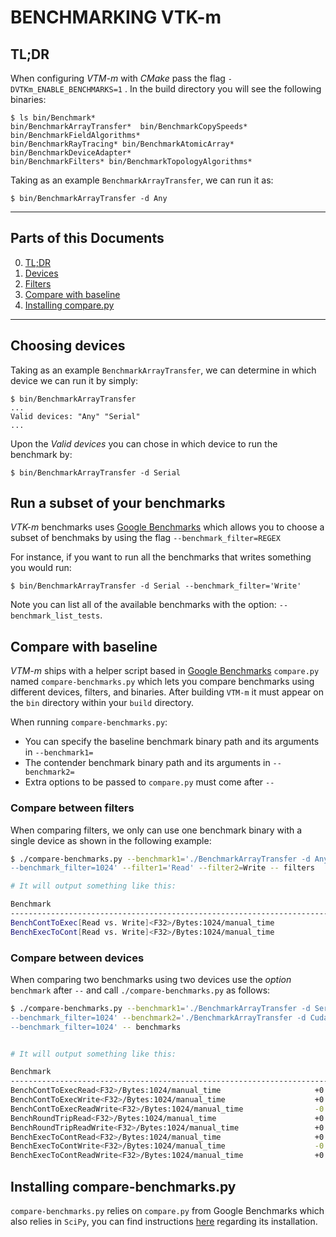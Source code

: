 # BENCHMARKING VTK-m

## TL;DR

When configuring _VTM-m_ with _CMake_ pass the flag `-DVTKm_ENABLE_BENCHMARKS=1`
. In the build directory you will see the following binaries:

    $ ls bin/Benchmark*
    bin/BenchmarkArrayTransfer*  bin/BenchmarkCopySpeeds* bin/BenchmarkFieldAlgorithms*
    bin/BenchmarkRayTracing* bin/BenchmarkAtomicArray*    bin/BenchmarkDeviceAdapter*
    bin/BenchmarkFilters* bin/BenchmarkTopologyAlgorithms*

Taking as an example `BenchmarkArrayTransfer`, we can run it as:

    $ bin/BenchmarkArrayTransfer -d Any

---

## Parts of this Documents

0. [TL;DR](#TL;DR)
1. [Devices](#choosing-devices)
2. [Filters](#run-a-subset-of-your-benchmarks)
4. [Compare with baseline](#compare-with-baseline)
5. [Installing compare.py](#installing-compare-benchmarkspy)

---

## Choosing devices

Taking as an example `BenchmarkArrayTransfer`, we can determine in which
device we can run it by simply:

    $ bin/BenchmarkArrayTransfer
    ...
    Valid devices: "Any" "Serial"
    ...

Upon the _Valid devices_ you can chose in which device to run the benchmark by:

    $ bin/BenchmarkArrayTransfer -d Serial


## Run a subset of your benchmarks

_VTK-m_ benchmarks uses [Google Benchmarks] which allows you to choose a subset
of benchmaks by using the flag `--benchmark_filter=REGEX`

For instance, if you want to run all the benchmarks that writes something you
would run:

    $ bin/BenchmarkArrayTransfer -d Serial --benchmark_filter='Write'

Note you can list all of the available benchmarks with the option:
`--benchmark_list_tests`.

## Compare with baseline

_VTM-m_ ships with a helper script based in [Google Benchmarks] `compare.py`
named `compare-benchmarks.py` which lets you compare benchmarks using different
devices, filters, and binaries. After building `VTM-m` it must appear on the 
`bin` directory within your `build` directory.

When running `compare-benchmarks.py`:
 - You can specify the baseline benchmark binary path and its arguments in 
   `--benchmark1=`
 - The contender benchmark binary path and its arguments in `--benchmark2=`
 - Extra options to be passed to `compare.py` must come after `--`

### Compare between filters

When comparing filters, we only can use one benchmark binary with a single device
as shown in the following example:

```sh
$ ./compare-benchmarks.py --benchmark1='./BenchmarkArrayTransfer -d Any
--benchmark_filter=1024' --filter1='Read' --filter2=Write -- filters

# It will output something like this:

Benchmark                                                                          Time             CPU      Time Old      Time New       CPU Old       CPU New
---------------------------------------------------------------------------------------------------------------------------------------------------------------
BenchContToExec[Read vs. Write]<F32>/Bytes:1024/manual_time                     +0.2694         +0.2655         18521         23511         18766         23749
BenchExecToCont[Read vs. Write]<F32>/Bytes:1024/manual_time                     +0.0212         +0.0209         25910         26460         26152         26698
```

### Compare between devices

When comparing two benchmarks using two devices use the _option_ `benchmark`
after `--` and call `./compare-benchmarks.py` as follows:

```sh
$ ./compare-benchmarks.py --benchmark1='./BenchmarkArrayTransfer -d Serial
--benchmark_filter=1024' --benchmark2='./BenchmarkArrayTransfer -d Cuda
--benchmark_filter=1024' -- benchmarks


# It will output something like this:

Benchmark                                                              Time             CPU      Time Old      Time New       CPU Old       CPU New
---------------------------------------------------------------------------------------------------------------------------------------------------
BenchContToExecRead<F32>/Bytes:1024/manual_time                     +0.0127         +0.0120         18388         18622         18632         18856
BenchContToExecWrite<F32>/Bytes:1024/manual_time                    +0.0010         +0.0006         23471         23496         23712         23726
BenchContToExecReadWrite<F32>/Bytes:1024/manual_time                -0.0034         -0.0041         26363         26274         26611         26502
BenchRoundTripRead<F32>/Bytes:1024/manual_time                      +0.0055         +0.0056         20635         20748         21172         21291
BenchRoundTripReadWrite<F32>/Bytes:1024/manual_time                 +0.0084         +0.0082         29288         29535         29662         29905
BenchExecToContRead<F32>/Bytes:1024/manual_time                     +0.0025         +0.0021         25883         25947         26122         26178
BenchExecToContWrite<F32>/Bytes:1024/manual_time                    -0.0027         -0.0038         26375         26305         26622         26522
BenchExecToContReadWrite<F32>/Bytes:1024/manual_time                +0.0041         +0.0039         25639         25745         25871         25972
```

## Installing compare-benchmarks.py

`compare-benchmarks.py` relies on `compare.py` from Google Benchmarks which also
relies in `SciPy`, you can find instructions [here][SciPy] regarding its
installation.

[Google Benchmarks]: https://github.com/google/benchmark
[Compare.py]:        https://github.com/google/benchmark/blob/master/tools/compare.py
[SciPy]:             https://www.scipy.org/install.html
